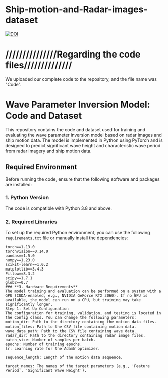 # Ship-motion-and-Radar-images-dataset
[![DOI](https://zenodo.org/badge/DOI/10.5281/zenodo.15735441.svg)](https://doi.org/10.5281/zenodo.15735441)
# **///////////////Regarding the code files//////////////**
We uploaded our complete code to the repository, and the file name was "Code".
# **Wave Parameter Inversion Model: Code and Dataset**

This repository contains the code and dataset used for training and evaluating the wave parameter inversion model based on radar images and ship motion data. The model is implemented in Python using PyTorch and is designed to predict significant wave height and characteristic wave period from radar imagery and ship motion data.

## **Required Environment**

Before running the code, ensure that the following software and packages are installed:

### **1. Python Version**
The code is compatible with Python 3.8 and above.

### **2. Required Libraries**

To set up the required Python environment, you can use the following `requirements.txt` file or manually install the dependencies:

```plaintext
torch==1.13.0
torchvision==0.14.0
pandas==1.5.0
numpy==1.23.0
scikit-learn==1.0.2
matplotlib==3.4.3
Pillow==8.3.2
scipy==1.7.1
glob2==0.7
### **3. Hardware Requirements**
The model training and evaluation can be performed on a system with a GPU (CUDA-enabled, e.g., NVIDIA GeForce RTX 3060). If no GPU is available, the model can run on a CPU, but training may take significantly longer.
Step 1: Set Up Configuration
The configuration for training, validation, and testing is located in the Config class. You can change the following parameters:
motion_dir: Path to the directory containing the motion data files.
motion_files: Path to the CSV file containing motion data.
wave_data_path: Path to the CSV file containing wave data.
radar_dir: Path to the directory containing radar image files.
batch_size: Number of samples per batch.
epochs: Number of training epochs.
lr: Learning rate for the AdamW optimizer.

sequence_length: Length of the motion data sequence.

target_names: The names of the target parameters (e.g., 'Feature Period', 'Significant Wave Height').
